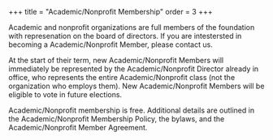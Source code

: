 +++
title = "Academic/Nonprofit Membership"
order = 3
+++

Academic and nonprofit organizations are full members of the foundation with represenation on the board of directors. If you are intestersted in becoming a Academic/Nonprofit Member, please contact us.
 
At the start of their term, new Academic/Nonprofit Members will immediately be represented by the Academic/Nonprofit Director already in office, who represents the entire Academic/Nonprofit class (not the organization who employs them). New Academic/Nonprofit Members will be eligible to vote in future elections.

Academic/Nonprofit membership is free. Additional details are outlined in the Academic/Nonprofit Membership Policy, the bylaws, and the Academic/Nonprofit Member Agreement.
